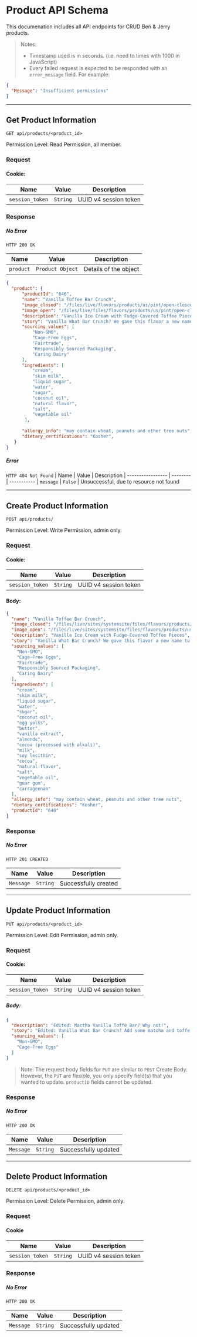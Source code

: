 # Product API Schema

This documenation includes all API endpoints for CRUD Ben & Jerry products.

> Notes:
> - Timestamp used is in seconds. (i.e. need to times with 1000 in JavaScript)
> - Every failed request is expected to be responded with an `error_message` field. For example:
```json
{
  "Message": "Insufficient permissions"
}
```
---

## Get Product Information

`GET api/products/<product_id>`

Permission Level: Read Permission, all member.

### Request 

#### Cookie:
| Name                  | Value                 | Description
| -----------------     | --------              | -----------
| `session_token`       | `String`              | UUID v4 session token 

### Response

##### No Error
`HTTP 200 OK`

| Name                  | Value                 | Description
| -----------------     | --------              | -----------
| `product`             | `Product Object`      | Details of the object

```json
{
  "product": {
      "productId": "646",
      "name": "Vanilla Toffee Bar Crunch",
      "image_closed": "/files/live/flavors/products/us/pint/open-closed-pints/vanilla-toffee-landing.png",
      "image_open": "/files/live/files/flavors/products/us/pint/open-closed-pints/vanilla-toffee-landing-open.png",
      "description": "Vanilla Ice Cream with Fudge-Covered Toffee Pieces",
      "story": "Vanilla What Bar Crunch? We gave this flavor a new name to go with the new toffee bars .... We love it and know you will too!",
      "sourcing_values": [
          "Non-GMO",
          "Cage-Free Eggs",
          "Fairtrade",
          "Responsibly Sourced Packaging",
          "Caring Dairy"
      ],
      "ingredients": [
          "cream",
          "skim milk",
          "liquid sugar",
          "water",
          "sugar",
          "coconut oil",
          "natural flavor",
          "salt",
          "vegetable oil"
       ],
       
      "allergy_info": "may contain wheat, peanuts and other tree nuts",
      "dietary_certifications": "Kosher",
   }
}
```

##### Error
`HTTP 404 Not Found`
| Name                  | Value                 | Description
| -----------------     | --------              | -----------
| `message`              | `False`              | Unsuccessful, due to resource not found


---

## Create Product Information

`POST api/products/`

Permission Level: Write Permission, admin only.

### Request

#### Cookie:

| Name                  | Value                 | Description
| -----------------     | --------              | -----------
| `session_token`       | `String`              | UUID v4 session token 

#### Body:
```json
{
  "name": "Vanilla Toffee Bar Crunch",
  "image_closed": "/files/live/sites/systemsite/files/flavors/products/us/pint/open-closed-pints/vanilla-toffee-landing.png",
  "image_open": "/files/live/sites/systemsite/files/flavors/products/us/pint/open-closed-pints/vanilla-toffee-landing-open.png",
  "description": "Vanilla Ice Cream with Fudge-Covered Toffee Pieces",
  "story": "Vanilla What Bar Crunch? We gave this flavor a new name to go with the new toffee bars we’re using as part of our commitment to source Fairtrade Certified and non-GMO ingredients. We love it and know you will too!",
  "sourcing_values": [
    "Non-GMO",
    "Cage-Free Eggs",
    "Fairtrade",
    "Responsibly Sourced Packaging",
    "Caring Dairy"
  ],
  "ingredients": [
    "cream",
    "skim milk",
    "liquid sugar",
    "water",
    "sugar",
    "coconut oil",
    "egg yolks",
    "butter",
    "vanilla extract",
    "almonds",
    "cocoa (processed with alkali)",
    "milk",
    "soy lecithin",
    "cocoa",
    "natural flavor",
    "salt",
    "vegetable oil",
    "guar gum",
    "carrageenan"
  ],
  "allergy_info": "may contain wheat, peanuts and other tree nuts",
  "dietary_certifications": "Kosher",
  "productId": "646"
}
```

### Response

##### No Error
`HTTP 201 CREATED`

| Name                  | Value                 | Description
| -----------------     | --------              | -----------
| `Message`             | `String`              | Successfully created


---

## Update Product Information

`PUT api/products/<product_id>`

Permission Level: Edit Permission, admin only.

### Request

#### Cookie:

| Name                  | Value                 | Description
| -----------------     | --------              | -----------
| `session_token`       | `String`              | UUID v4 session token 

##### Body:
```json
{
  "description": "Edited: Mactha Vanilla Toffe Bar? Why not!",
  "story": "Edited: Vanilla What Bar Crunch? Add some matcha and toffe bar. We love it and know you will too!",
  "sourcing_values": [
    "Non-GMO",
    "Cage-Free Eggs"
  ]
}
```
> Note: The request body fields for `PUT` are similar to `POST` Create Body. However, the `PUT` are flexible, you only specify field(s) that you wanted to update. `productID` fields cannot be updated. 


### Response

##### No Error
`HTTP 200 OK`

| Name                  | Value                 | Description
| -----------------     | --------              | -----------
| `Message`             | `String`              | Successfully updated

---

## Delete Product Information

`DELETE api/products/<product_id>`

Permission Level: Delete Permission, admin only.

### Request

#### Cookie
| Name                  | Value                 | Description
| -----------------     | --------              | -----------
| `session_token`       | `String`              | UUID v4 session token 

### Response

##### No Error
`HTTP 200 OK`

| Name                  | Value                 | Description
| -----------------     | --------              | -----------
| `Message`             | `String`              | Successfully updated
